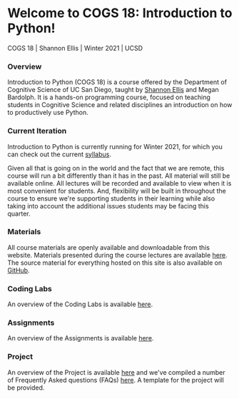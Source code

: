 # Welcome to COGS 18: Introduction to Python!

COGS 18 | Shannon Ellis | Winter 2021 | UCSD

### Overview

Introduction to Python (COGS 18) is a course offered by the Department of Cognitive Science of UC San Diego, taught by [Shannon Ellis](http://shanellis.com) and Megan Bardolph. It is a hands-on programming course, focused on teaching students in Cognitive Science and related disciplines an introduction on how to productively use Python.

### Current Iteration

Introduction to Python is currently running for Winter 2021, for which you can check out the current [syllabus](assets/intro/syllabus). 

Given all that is going on in the world and the fact that we are remote, this course will run a bit differently than it has in the past. All material will still be available online. All lectures will be recorded and available to view when it is most convenient for students. And, flexibility will be built in throughout the course to ensure we're supporting students in their learning while also taking into account the additional issues students may be facing this quarter.


### Materials

All course materials are openly available and downloadable from this website. Materials presented during the course lectures are available [here](materials/01-Introduction). The source material for everything hosted on this site is also available on [GitHub](https://github.com/COGS18).


### Coding Labs

An overview of the Coding Labs is available [here](assets/intro/labs/overview).


### Assignments

An overview of the Assignments is available [here](assets/intro/assignments/overview).

### Project

An overview of the Project is available [here](https://cogs18.github.io/projects/overview.html) and we've compiled a number of Frequently Asked questions (FAQs) [here](https://cogs18.github.io/projects/faq.html). A template for the project will be provided.
